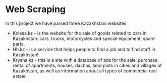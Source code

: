 # Web Scraping
In this project we have parsed three Kazakhstani websites: 
* Kolesa.kz - is the website for the sale of goods related to cars in Kazakhstan: cars, trucks, motorcycles and special equipment, spare parts. 
* Hh.kz - is a service that helps people to find a job and to find staff in Kazakhstan!
* Krysha.kz - this is a site with a database of ads for the sale, purchase, rental of apartments, houses, dachas, land plots in cities and villages of Kazakhstan, as well as information about all types of commercial real estate
